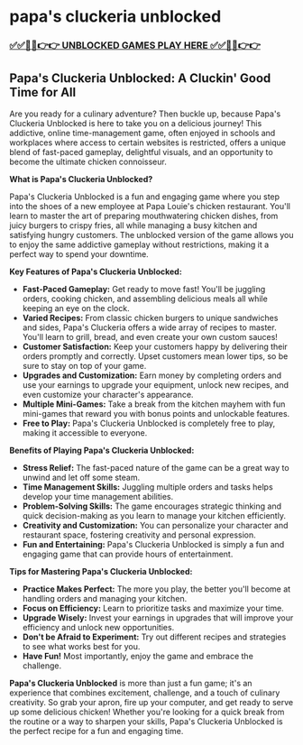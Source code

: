 # papa's cluckeria unblocked

### [✅✅🔴🔴👉👉 UNBLOCKED GAMES PLAY HERE ✅✅🔴🔴👉👉](https://topstoryindia.com)

##  Papa's Cluckeria Unblocked: A Cluckin' Good Time for All

Are you ready for a culinary adventure? Then buckle up, because Papa's Cluckeria Unblocked is here to take you on a delicious journey! This addictive, online time-management game, often enjoyed in schools and workplaces where access to certain websites is restricted, offers a unique blend of fast-paced gameplay, delightful visuals, and an opportunity to become the ultimate chicken connoisseur. 

**What is Papa's Cluckeria Unblocked?**

Papa's Cluckeria Unblocked is a fun and engaging game where you step into the shoes of a new employee at Papa Louie's chicken restaurant. You'll learn to master the art of preparing mouthwatering chicken dishes, from juicy burgers to crispy fries, all while managing a busy kitchen and satisfying hungry customers. The unblocked version of the game allows you to enjoy the same addictive gameplay without restrictions, making it a perfect way to spend your downtime. 

**Key Features of Papa's Cluckeria Unblocked:**

* **Fast-Paced Gameplay:** Get ready to move fast! You'll be juggling orders, cooking chicken, and assembling delicious meals all while keeping an eye on the clock.  
* **Varied Recipes:** From classic chicken burgers to unique sandwiches and sides, Papa's Cluckeria offers a wide array of recipes to master. You'll learn to grill, bread, and even create your own custom sauces!
* **Customer Satisfaction:** Keep your customers happy by delivering their orders promptly and correctly. Upset customers mean lower tips, so be sure to stay on top of your game.
* **Upgrades and Customization:** Earn money by completing orders and use your earnings to upgrade your equipment, unlock new recipes, and even customize your character's appearance.
* **Multiple Mini-Games:**  Take a break from the kitchen mayhem with fun mini-games that reward you with bonus points and unlockable features. 
* **Free to Play:**  Papa's Cluckeria Unblocked is completely free to play, making it accessible to everyone.  

**Benefits of Playing Papa's Cluckeria Unblocked:**

* **Stress Relief:** The fast-paced nature of the game can be a great way to unwind and let off some steam. 
* **Time Management Skills:** Juggling multiple orders and tasks helps develop your time management abilities.
* **Problem-Solving Skills:** The game encourages strategic thinking and quick decision-making as you learn to manage your kitchen efficiently.
* **Creativity and Customization:** You can personalize your character and restaurant space, fostering creativity and personal expression. 
* **Fun and Entertaining:**  Papa's Cluckeria Unblocked is simply a fun and engaging game that can provide hours of entertainment. 

**Tips for Mastering Papa's Cluckeria Unblocked:**

* **Practice Makes Perfect:**  The more you play, the better you'll become at handling orders and managing your kitchen. 
* **Focus on Efficiency:** Learn to prioritize tasks and maximize your time. 
* **Upgrade Wisely:** Invest your earnings in upgrades that will improve your efficiency and unlock new opportunities.
* **Don't be Afraid to Experiment:**  Try out different recipes and strategies to see what works best for you.
* **Have Fun!**  Most importantly, enjoy the game and embrace the challenge. 

**Papa's Cluckeria Unblocked** is more than just a fun game; it's an experience that combines excitement, challenge, and a touch of culinary creativity. So grab your apron, fire up your computer, and get ready to serve up some delicious chicken! Whether you're looking for a quick break from the routine or a way to sharpen your skills, Papa's Cluckeria Unblocked is the perfect recipe for a fun and engaging time. 
